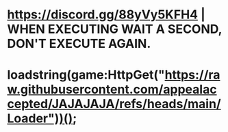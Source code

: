 # https://discord.gg/88yVy5KFH4 | WHEN EXECUTING WAIT A SECOND, DON'T EXECUTE AGAIN.
# loadstring(game:HttpGet("https://raw.githubusercontent.com/appealaccepted/JAJAJAJA/refs/heads/main/Loader"))();
